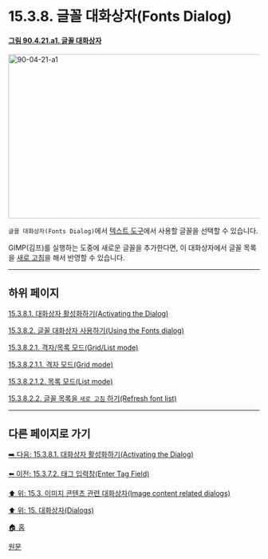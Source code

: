 # 15.3.8. 글꼴 대화상자(Fonts Dialog)

<a id="90-04-21-a1"></a>

#### [그림 90.4.21.a1. 글꼴 대화상자](./90-04-0021-fonts.md#90-04-21-a1)
<img width="894" height="329" alt="90-04-21-a1" src="https://github.com/user-attachments/assets/3703c923-408e-403d-b2dd-b16af8430234" />

`글꼴 대화상자(Fonts Dialog)`에서 [텍스트 도구](./14-05-06-00-text.md)에서 사용할 글꼴을 선택할 수 있습니다.

GIMP(김프)를 실행하는 도중에 새로운 글꼴을 추가한다면, 이 대화상자에서 글꼴 목록을 [새로 고침](./15-03-08-02-02-refresh_font_list.md)을 해서 반영할 수 있습니다.

***

## 하위 페이지

[15.3.8.1. 대화상자 활성화하기(Activating the Dialog)](./15-03-08-01-activating_the_dialog.md)

[15.3.8.2. 글꼴 대화상자 사용하기(Using the Fonts dialog)](./15-03-08-02-00-using_the_fonts_dialog.md)

[15.3.8.2.1. 격자/목록 모드(Grid/List mode)](./15-03-08-02-01-00-grid_n_list_mode.md)

[15.3.8.2.1.1. 격자 모드(Grid mode)](./15-03-08-02-01-01-grid_mode.md)

[15.3.8.2.1.2. 목록 모드(List mode)](./15-03-08-02-01-02-list_mode.md)

[15.3.8.2.2. 글꼴 목록을 `새로 고침` 하기(Refresh font list)](./15-03-08-02-02-refresh_font_list.md)

***

## 다른 페이지로 가기

[➡️ 다음: 15.3.8.1. 대화상자 활성화하기(Activating the Dialog)](./15-03-08-01-activating_the_dialog.md)

[⬅️ 이전: 15.3.7.2. 태그 입력창(Enter Tag Field)](./15-03-07-02-enter_tag_field.md)

[⬆️ 위: 15.3. 이미지 콘텐츠 관련 대화상자(Image content related dialogs)](./15-03-00-image-content-related-dialogs.md)

[⬆️ 위: 15. 대화상자(Dialogs)](./15-00-dialogs.md)

[🏠 홈](./00-home.md)

[원문](https://docs.gimp.org/2.10/ko/gimp-font-dialog.html)